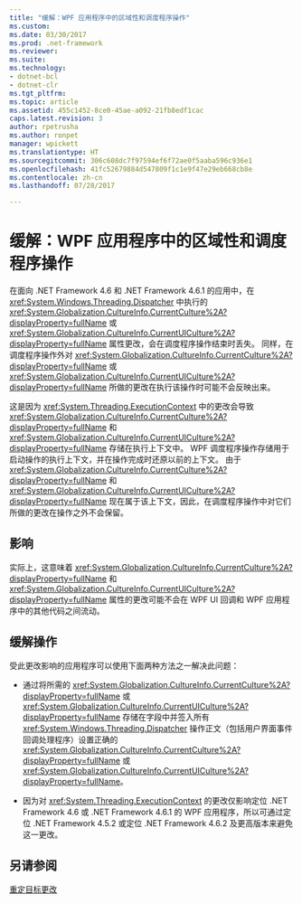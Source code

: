 ```yaml
---
title: "缓解：WPF 应用程序中的区域性和调度程序操作"
ms.custom: 
ms.date: 03/30/2017
ms.prod: .net-framework
ms.reviewer: 
ms.suite: 
ms.technology:
- dotnet-bcl
- dotnet-clr
ms.tgt_pltfrm: 
ms.topic: article
ms.assetid: 455c1452-8ce0-45ae-a092-21fb8edf1cac
caps.latest.revision: 3
author: rpetrusha
ms.author: ronpet
manager: wpickett
ms.translationtype: HT
ms.sourcegitcommit: 306c608dc7f97594ef6f72ae0f5aaba596c936e1
ms.openlocfilehash: 41fc52679884d547809f1c1e9f47e29eb668cb8e
ms.contentlocale: zh-cn
ms.lasthandoff: 07/28/2017

---
```

# <a name="mitigation-culture-and-dispatcher-operations-in-wpf-apps"></a>缓解：WPF 应用程序中的区域性和调度程序操作
在面向 .NET Framework 4.6 和 .NET Framework 4.6.1 的应用中，在 <xref:System.Windows.Threading.Dispatcher> 中执行的 <xref:System.Globalization.CultureInfo.CurrentCulture%2A?displayProperty=fullName> 或 <xref:System.Globalization.CultureInfo.CurrentUICulture%2A?displayProperty=fullName> 属性更改，会在调度程序操作结束时丢失。 同样，在调度程序操作外对 <xref:System.Globalization.CultureInfo.CurrentCulture%2A?displayProperty=fullName> 或 <xref:System.Globalization.CultureInfo.CurrentUICulture%2A?displayProperty=fullName> 所做的更改在执行该操作时可能不会反映出来。  
  
 这是因为 <xref:System.Threading.ExecutionContext> 中的更改会导致 <xref:System.Globalization.CultureInfo.CurrentCulture%2A?displayProperty=fullName> 和 <xref:System.Globalization.CultureInfo.CurrentUICulture%2A?displayProperty=fullName> 存储在执行上下文中。 WPF 调度程序操作存储用于启动操作的执行上下文，并在操作完成时还原以前的上下文。 由于 <xref:System.Globalization.CultureInfo.CurrentCulture%2A?displayProperty=fullName> 和 <xref:System.Globalization.CultureInfo.CurrentUICulture%2A?displayProperty=fullName> 现在属于该上下文，因此，在调度程序操作中对它们所做的更改在操作之外不会保留。  
  
## <a name="impact"></a>影响  
 实际上，这意味着 <xref:System.Globalization.CultureInfo.CurrentCulture%2A?displayProperty=fullName> 和 <xref:System.Globalization.CultureInfo.CurrentUICulture%2A?displayProperty=fullName> 属性的更改可能不会在 WPF UI 回调和 WPF 应用程序中的其他代码之间流动。  
  
## <a name="mitigation"></a>缓解操作  
 受此更改影响的应用程序可以使用下面两种方法之一解决此问题：  
  
-   通过将所需的 <xref:System.Globalization.CultureInfo.CurrentCulture%2A?displayProperty=fullName> 或 <xref:System.Globalization.CultureInfo.CurrentUICulture%2A?displayProperty=fullName> 存储在字段中并签入所有 <xref:System.Windows.Threading.Dispatcher> 操作正文（包括用户界面事件回调处理程序）设置正确的 <xref:System.Globalization.CultureInfo.CurrentCulture%2A?displayProperty=fullName> 或 <xref:System.Globalization.CultureInfo.CurrentUICulture%2A?displayProperty=fullName>。  
  
-   因为对 <xref:System.Threading.ExecutionContext> 的更改仅影响定位 .NET Framework 4.6 或 .NET Framework 4.6.1 的 WPF 应用程序，所以可通过定位 .NET Framework 4.5.2 或定位 .NET Framework 4.6.2 及更高版本来避免这一更改。  
  
## <a name="see-also"></a>另请参阅  
 [重定目标更改](../../../docs/framework/migration-guide/retargeting-changes-in-the-net-framework-4-6.md)

